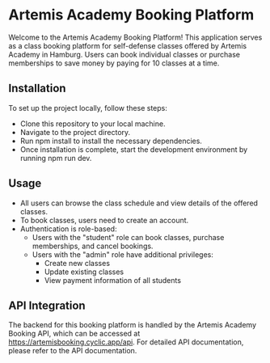 # Artemis Academy Booking Platform

Welcome to the Artemis Academy Booking Platform! This application serves as a class booking platform for self-defense classes offered by Artemis Academy in Hamburg. Users can book individual classes or purchase memberships to save money by paying for 10 classes at a time.

## Installation

To set up the project locally, follow these steps:

- Clone this repository to your local machine.
- Navigate to the project directory.
- Run npm install to install the necessary dependencies.
- Once installation is complete, start the development environment by running npm run dev.

## Usage

- All users can browse the class schedule and view details of the offered classes.
- To book classes, users need to create an account.
- Authentication is role-based:
  - Users with the "student" role can book classes, purchase memberships, and cancel bookings.
  - Users with the "admin" role have additional privileges:
    - Create new classes
    - Update existing classes
    - View payment information of all students

## API Integration

The backend for this booking platform is handled by the Artemis Academy Booking API, which can be accessed at https://artemisbooking.cyclic.app/api. For detailed API documentation, please refer to the API documentation.
